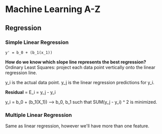 # Machine Learning A-Z
## Regression
### Simple Linear Regression

    y' = b_0 + (b_1(x_1))

__How do we know which slope line represents the best regression?__
Ordinary Least Squares: project each data point vertically onto the linear regression line.

y_i is the actual data point. y_j is the linear regression predictions for y_i.

__Residual__ = E_i = y_j - y_i

y_i = b_0 + (b_1(X_1)) --> b_0, b_1 such that SUM(y_j - y_i) ^ 2 is minimized.

### Multiple Linear Regression
Same as linear regression, however we'll have more than one feature.